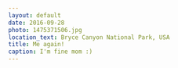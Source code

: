 ```yaml
---
layout: default
date: 2016-09-28
photo: 1475371506.jpg
location_text: Bryce Canyon National Park, USA
title: Me again!
caption: I'm fine mom :)
---
```

